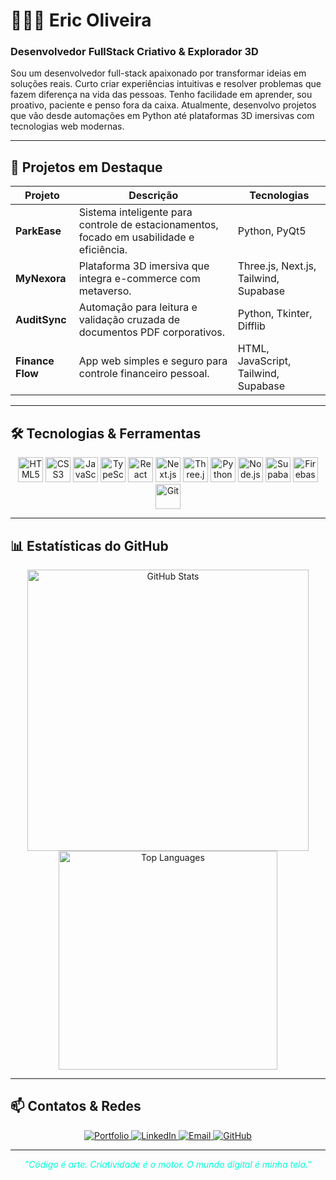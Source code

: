 # 👨🏻‍💻 Eric Oliveira

### Desenvolvedor FullStack Criativo & Explorador 3D

Sou um desenvolvedor full-stack apaixonado por transformar ideias em soluções reais. Curto criar experiências intuitivas e resolver problemas que fazem diferença na vida das pessoas. Tenho facilidade em aprender, sou proativo, paciente e penso fora da caixa. Atualmente, desenvolvo projetos que vão desde automações em Python até plataformas 3D imersivas com tecnologias web modernas.

---

## 🚀 Projetos em Destaque

| Projeto      | Descrição                                                                 | Tecnologias                        |
|--------------|---------------------------------------------------------------------------|----------------------------------|
| **ParkEase** | Sistema inteligente para controle de estacionamentos, focado em usabilidade e eficiência. | Python, PyQt5                    |
| **MyNexora** | Plataforma 3D imersiva que integra e-commerce com metaverso.              | Three.js, Next.js, Tailwind, Supabase |
| **AuditSync**| Automação para leitura e validação cruzada de documentos PDF corporativos.| Python, Tkinter, Difflib          |
| **Finance Flow** | App web simples e seguro para controle financeiro pessoal.            | HTML, JavaScript, Tailwind, Supabase |

---

## 🛠️ Tecnologias & Ferramentas

<p align="center">
  <img alt="HTML5" src="https://cdn.jsdelivr.net/gh/devicons/devicon/icons/html5/html5-original.svg" width="40" height="40" />
  <img alt="CSS3" src="https://cdn.jsdelivr.net/gh/devicons/devicon/icons/css3/css3-original.svg" width="40" height="40" />
  <img alt="JavaScript" src="https://cdn.jsdelivr.net/gh/devicons/devicon/icons/javascript/javascript-original.svg" width="40" height="40" />
  <img alt="TypeScript" src="https://cdn.jsdelivr.net/gh/devicons/devicon/icons/typescript/typescript-original.svg" width="40" height="40" />
  <img alt="React" src="https://cdn.jsdelivr.net/gh/devicons/devicon/icons/react/react-original.svg" width="40" height="40" />
  <img alt="Next.js" src="https://cdn.jsdelivr.net/gh/devicons/devicon/icons/nextjs/nextjs-original.svg" width="40" height="40" />
  <img alt="Three.js" src="https://cdn.jsdelivr.net/gh/devicons/devicon/icons/threejs/threejs-original.svg" width="40" height="40" />
  <img alt="Python" src="https://cdn.jsdelivr.net/gh/devicons/devicon/icons/python/python-original.svg" width="40" height="40" />
  <img alt="Node.js" src="https://cdn.jsdelivr.net/gh/devicons/devicon/icons/nodejs/nodejs-original.svg" width="40" height="40" />
  <img alt="Supabase" src="https://seeklogo.com/images/S/supabase-logo-DCC676FFE2-seeklogo.com.png" width="40" height="40" />
  <img alt="Firebase" src="https://cdn.jsdelivr.net/gh/devicons/devicon/icons/firebase/firebase-plain.svg" width="40" height="40" />
  <img alt="Git" src="https://cdn.jsdelivr.net/gh/devicons/devicon/icons/git/git-original.svg" width="40" height="40" />
</p>

---

## 📊 Estatísticas do GitHub

<p align="center">
  <img src="https://github-readme-stats.vercel.app/api?username=Eric1Oliveira&show_icons=true&theme=dark&count_private=true" alt="GitHub Stats" width="450" />
  <img src="https://github-readme-stats.vercel.app/api/top-langs/?username=Eric1Oliveira&theme=dark&layout=compact&langs_count=8" alt="Top Languages" width="350" />
</p>

---

## 📫 Contatos & Redes

<p align="center">
  <a href="https://eric1oliveira.github.io/portfolio/" target="_blank">
    <img src="https://img.shields.io/badge/Portfolio-00ffd5?style=for-the-badge&logo=google-chrome&logoColor=black" alt="Portfolio" />
  </a>
  <a href="https://www.linkedin.com/in/eric-oliveira-9703671b5/" target="_blank">
    <img src="https://img.shields.io/badge/LinkedIn-00ffd5?style=for-the-badge&logo=linkedin&logoColor=black" alt="LinkedIn" />
  </a>
  <a href="mailto:ericdudu1999@gmail.com" target="_blank">
    <img src="https://img.shields.io/badge/Email-00ffd5?style=for-the-badge&logo=gmail&logoColor=black" alt="Email" />
  </a>
  <a href="https://github.com/Eric1Oliveira" target="_blank">
    <img src="https://img.shields.io/badge/GitHub-00ffd5?style=for-the-badge&logo=github&logoColor=black" alt="GitHub" />
  </a>
</p>

---

<p align="center" style="font-style: italic; color: #00ffd5;">
  "Código é arte. Criatividade é o motor. O mundo digital é minha tela."
</p>
